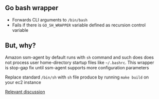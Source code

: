 ## Go bash wrapper

- Forwards CLI arguments to `/bin/bash`
- Fails if there is `GO_SH_WRAPPER` variable defined as recursion
  control variable

## But, why?

Amazon ssm-agent by default runs with `sh` command and such does
does not process user home-directory startup files like `~/.bashrc`.
This wrapper is stop-gap fix until ssm-agent supports more configuration
parameters

Replace standard `/bin/sh` with `sh` file produce by running `make build`
on your ec2 instance

[Relevant discussion](https://github.com/aws/amazon-ssm-agent/pull/171)
